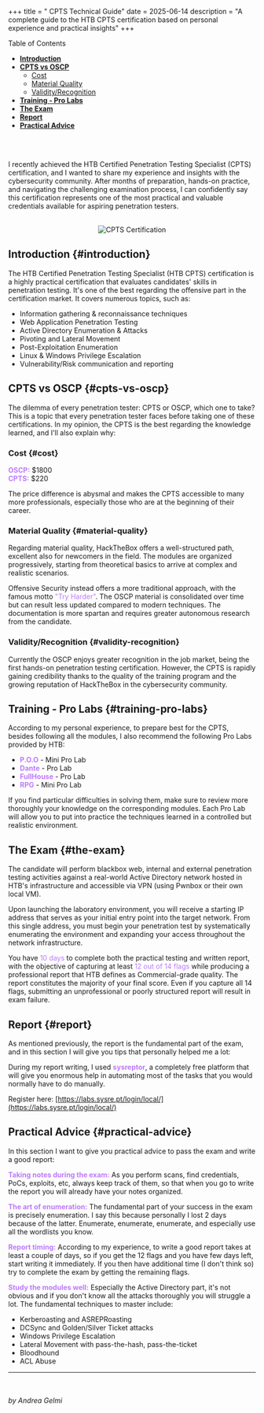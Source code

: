 +++
title = " CPTS Technical Guide"
date = 2025-06-14
description = "A complete guide to the HTB CPTS certification based on personal experience and practical insights"
+++

<div class="has-toc">
<div class="ox-hugo-toc toc">
    <div class="heading">Table of Contents</div>
    <ul>
        <li><a href="#introduction"><strong>Introduction</strong></a></li>
        <li><a href="#cpts-vs-oscp"><strong>CPTS vs OSCP</strong></a>
            <ul>
                <li><a href="#cost">Cost</a></li>
                <li><a href="#material-quality">Material Quality</a></li>
                <li><a href="#validity-recognition">Validity/Recognition</a></li>
            </ul>
        </li>
        <li><a href="#training-pro-labs"><strong>Training - Pro Labs</strong></a></li>
        <li><a href="#the-exam"><strong>The Exam</strong></a></li>
        <li><a href="#report"><strong>Report</strong></a></li>
        <li><a href="#practical-advice"><strong>Practical Advice</strong></a></li>
    </ul>
</div>
</div>
<br><br>

I recently achieved the HTB Certified Penetration Testing Specialist (CPTS) certification, and I wanted to share my experience and insights with the cybersecurity community. After months of preparation, hands-on practice, and navigating the challenging examination process, I can confidently say this certification represents one of the most practical and valuable credentials available for aspiring penetration testers.
<br><br>

<div style="text-align: center;">
    <img src="/images/cpts.png" alt="CPTS Certification" style="max-width: 700px;">
</div>

## Introduction {#introduction}

The HTB Certified Penetration Testing Specialist (HTB CPTS) certification is a highly practical certification that evaluates candidates' skills in penetration testing. It's one of the best regarding the offensive part in the certification market. It covers numerous topics, such as:

- Information gathering & reconnaissance techniques
- Web Application Penetration Testing
- Active Directory Enumeration & Attacks
- Pivoting and Lateral Movement
- Post-Exploitation Enumeration
- Linux & Windows Privilege Escalation
- Vulnerability/Risk communication and reporting



## CPTS vs OSCP {#cpts-vs-oscp}

The dilemma of every penetration tester: CPTS or OSCP, which one to take? This is a topic that every penetration tester faces before taking one of these certifications. In my opinion, the CPTS is the best regarding the knowledge learned, and I'll also explain why:

### Cost {#cost}

<a style="color: #bc7afe; text-decoration: none; cursor: default;">**OSCP:**</a> $1800  
<a style="color: #bc7afe; text-decoration: none; cursor: default;">**CPTS:**</a> $220

The price difference is abysmal and makes the CPTS accessible to many more professionals, especially those who are at the beginning of their career.

### Material Quality {#material-quality}

Regarding material quality, HackTheBox offers a well-structured path, excellent also for newcomers in the field. The modules are organized progressively, starting from theoretical basics to arrive at complex and realistic scenarios.

Offensive Security instead offers a more traditional approach, with the famous motto <a style="color: #bc7afe; text-decoration: none; cursor: default;">"Try Harder"</a>. The OSCP material is consolidated over time but can result less updated compared to modern techniques. The documentation is more spartan and requires greater autonomous research from the candidate.

### Validity/Recognition {#validity-recognition}

Currently the OSCP enjoys greater recognition in the job market, being the first hands-on penetration testing certification. However, the CPTS is rapidly gaining credibility thanks to the quality of the training program and the growing reputation of HackTheBox in the cybersecurity community.



## Training - Pro Labs {#training-pro-labs}

According to my personal experience, to prepare best for the CPTS, besides following all the modules, I also recommend the following Pro Labs provided by HTB:

- <a style="color: #bc7afe; text-decoration: none; cursor: default;">**P.O.O**</a> - Mini Pro Lab
- <a style="color: #bc7afe; text-decoration: none; cursor: default;">**Dante**</a> - Pro Lab
- <a style="color: #bc7afe; text-decoration: none; cursor: default;">**FullHouse**</a> - Pro Lab
- <a style="color: #bc7afe; text-decoration: none; cursor: default;">**RPG**</a> - Mini Pro Lab

If you find particular difficulties in solving them, make sure to review more thoroughly your knowledge on the corresponding modules. Each Pro Lab will allow you to put into practice the techniques learned in a controlled but realistic environment.



## The Exam {#the-exam}

The candidate will perform blackbox web, internal and external penetration testing activities against a real-world Active Directory network hosted in HTB's infrastructure and accessible via VPN (using Pwnbox or their own local VM). 

Upon launching the laboratory environment, you will receive a starting IP address that serves as your initial entry point into the target network. From this single address, you must begin your penetration test by systematically enumerating the environment and expanding your access throughout the network infrastructure.

You have <a style="color: #bc7afe; text-decoration: none; cursor: default;">10 days</a> to complete both the practical testing and written report, with the objective of capturing at least <a style="color: #bc7afe; text-decoration: none; cursor: default;">12 out of 14 flags</a> while producing a professional report that HTB defines as Commercial-grade quality. The report constitutes the majority of your final score. Even if you capture all 14 flags, submitting an unprofessional or poorly structured report will result in exam failure.



## Report {#report}

As mentioned previously, the report is the fundamental part of the exam, and in this section I will give you tips that personally helped me a lot:

During my report writing, I used <a style="color: #bc7afe; text-decoration: none; cursor: default;">**sysreptor**</a>, a completely free platform that will give you enormous help in automating most of the tasks that you would normally have to do manually.

Register here: [https://labs.sysre.pt/login/local/](https://labs.sysre.pt/login/local/)



## Practical Advice {#practical-advice}

In this section I want to give you practical advice to pass the exam and write a good report:

<a style="color: #bc7afe; text-decoration: none; cursor: default;">**Taking notes during the exam:**</a> As you perform scans, find credentials, PoCs, exploits, etc, always keep track of them, so that when you go to write the report you will already have your notes organized.

<a style="color: #bc7afe; text-decoration: none; cursor: default;">**The art of enumeration:**</a> The fundamental part of your success in the exam is precisely enumeration. I say this because personally I lost 2 days because of the latter. Enumerate, enumerate, enumerate, and especially use all the wordlists you know.

<a style="color: #bc7afe; text-decoration: none; cursor: default;">**Report timing:**</a> According to my experience, to write a good report takes at least a couple of days, so if you get the 12 flags and you have few days left, start writing it immediately. If you then have additional time (I don't think so) try to complete the exam by getting the remaining flags.

<a style="color: #bc7afe; text-decoration: none; cursor: default;">**Study the modules well:**</a> Especially the Active Directory part, it's not obvious and if you don't know all the attacks thoroughly you will struggle a lot. The fundamental techniques to master include:

- Kerberoasting and ASREPRoasting
- DCSync and Golden/Silver Ticket attacks
- Windows Privilege Escalation
- Lateral Movement with pass-the-hash, pass-the-ticket
- Bloodhound
- ACL Abuse
---
<br><br>
*by Andrea Gelmi*
